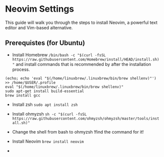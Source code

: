 # Neovim Settings

This guide will walk you through the steps to install Neovim, a powerful text editor and Vim-based alternative.

## Prerequistes (for Ubuntu)
- Install Homebrew
```/bin/bash -c "$(curl -fsSL https://raw.githubusercontent.com/Homebrew/install/HEAD/install.sh)"```
and install commands that is recommended by after the installation process.
```
(echo; echo 'eval "$(/home/linuxbrew/.linuxbrew/bin/brew shellenv)"') >> /home/$USER/.profile
eval "$(/home/linuxbrew/.linuxbrew/bin/brew shellenv)"
sudo apt-get install build-essential
brew install gcc
```

- Install zsh
```sudo apt install zsh```

- Install ohmyzsh
```sh -c "$(curl -fsSL https://raw.githubusercontent.com/ohmyzsh/ohmyzsh/master/tools/install.sh)"```

- Change the shell from bash to ohmyzsh
!find the command for it!

- Install Neovim
```brew install neovim```

- 

